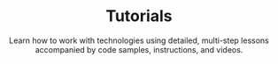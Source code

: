 ---
eleventyExcludeFromCollections: true
title: Tutorials
subtitle: Learn how to work with technologies using detailed, multi-step lessons accompanied by code samples, instructions, and videos.
layout: "resources/tutorial/TutorialsLayout.11ty.tsx"
---
